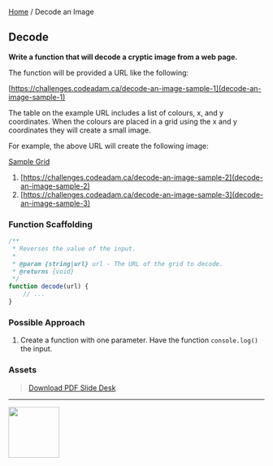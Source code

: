 [Home](/) / Decode an Image

<style>@import url("//readme.codeadam.ca/readme.css");</style>

## Decode

**Write a function that will decode a cryptic image from a web page.**

The function will be provided a URL like the following:

[https://challenges.codeadam.ca/decode-an-image-sample-1](decode-an-image-sample-1)

The table on the example URL includes a list of colours, x, and y coordinates. When the colours are placed in a grid using the x and y coordinates they will create a small image. 

For example, the above URL will create the following image:

[Sample Grid](images/technical-interview-grid.png)



1. [https://challenges.codeadam.ca/decode-an-image-sample-2](decode-an-image-sample-2)
2. [https://challenges.codeadam.ca/decode-an-image-sample-3](decode-an-image-sample-3)

### Function Scaffolding

```javascript
/**
 * Reverses the value of the input.
 *
 * @param {string|url} url - The URL of the grid to decode.
 * @returns {void} 
 */
function decode(url) {
    // ...
}
```

### Possible Approach

1. Create a function with one parameter. Have the function `console.log()` the input.

### Assets

> [Download PDF Slide Desk](/pdfs/decode-an-image.pdf)

---

<a href="https://codeadam.ca">
<img src="https://cdn.codeadam.ca/images@1.0.0/codeadam-logo-coloured-horizontal.png" width="100">
</a>






